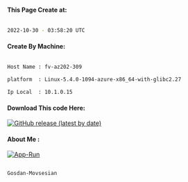 
   
#### This Page Create at:

```bash

2022-10-30 - 03:58:20 UTC

```

#### Create By Machine:

```bash

Host Name : fv-az202-309

platform  : Linux-5.4.0-1094-azure-x86_64-with-glibc2.27

Ip Local  : 10.1.0.15

```
#### Download This code Here:

[![GitHub release (latest by date)](https://img.shields.io/github/v/release/Gosdan-Movsesian/Gosdan?style=for-the-badge&label=Download)](https://github.com/Gosdan-Movsesian/Gosdan/releases) 

</p> 

#### About Me :

[![App-Run](https://github.com/Gosdan-Movsesian/Gosdan/actions/workflows/App-Run.yml/badge.svg)](https://github.com/Gosdan-Movsesian/Gosdan/actions/workflows/App-Run.yml)

```bash

Gosdan-Movsesian

```


